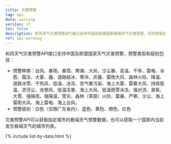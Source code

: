 ```yaml
---
title: 灾害预警
tag: api
data: warning
version: v7
toc: false
description: 和风天气灾害预警API接口支持中国及欧盟国家极端天气灾害预警，实时获取台风预警、暴雨暴雪预警、寒潮预警、大风预警、空气重污染预警以及沙尘暴、高温、干旱、雷电、冰雹、霜冻、大雾、道路结冰、干热风、雷雨大风、森林火险、降温、冰冻、雷暴大风、龙卷风、低温冻害、低温雨雪冰冻、强对流、强降雨、强降温、雪灾、雷暴、严寒、沙尘等50多种气象灾害预警信息。
ref: api-warning
---
```


和风天气灾害预警API接口支持中国及欧盟国家天气灾害预警，预警类型和级别包括：

- 预警种类：台风、暴雨、暴雪、寒潮、大风、沙尘暴、高温、干旱、雷电、冰雹、霜冻、大雾、霾、道路结冰、寒冷、灰霾、雷雨大风、森林火险、降温、道路冰雪、干热风、低温、冰冻、空气重污染、海上大雾、雷暴大风、持续低温、浓浮尘、龙卷风、低温冻害、海上大风、低温雨雪冰冻、强对流、臭氧、大雪、强降雨、强降温、雪灾、森林（草原）火险、雷暴、严寒、沙尘、海上雷雨大风、海上雷电、海上台风。
- 预警级别：白色（仅限广东省内）、蓝色、黄色、橙色、红色

灾害预警API可以获取指定城市的极端天气预警数据，也可以获取一个国家内当前发生极端天气的城市列表。

{% include list-by-data.html %}